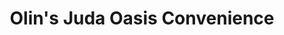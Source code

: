 ---
title: "Olin's Juda Oasis Convenience"
url: /juda/olins-juda-oasis-convenience/
shop: Lebensmittel
---